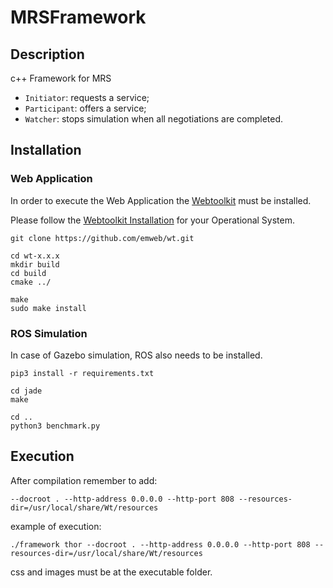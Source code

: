 # MRSFramework

## Description

c++ Framework for MRS

* `Initiator`: requests a service;
* `Participant`: offers a service;
* `Watcher`: stops simulation when all negotiations are completed.


## Installation

### Web Application

In order to execute the Web Application the [Webtoolkit](https://www.webtoolkit.eu/wt) must be installed. 

Please follow the [Webtoolkit Installation](https://redmine.webtoolkit.eu/projects/wt/wiki/Wt_Installation) for your Operational System.

```
git clone https://github.com/emweb/wt.git

cd wt-x.x.x
mkdir build
cd build
cmake ../

make
sudo make install

```

### ROS Simulation

In case of Gazebo simulation, ROS also needs to be installed. 

```
pip3 install -r requirements.txt

cd jade
make

cd ..
python3 benchmark.py
```


## Execution

After compilation remember to add:
```
--docroot . --http-address 0.0.0.0 --http-port 808 --resources-dir=/usr/local/share/Wt/resources
```
example of execution:

```
./framework thor --docroot . --http-address 0.0.0.0 --http-port 808 --resources-dir=/usr/local/share/Wt/resources
```

css and images must be at the executable folder.